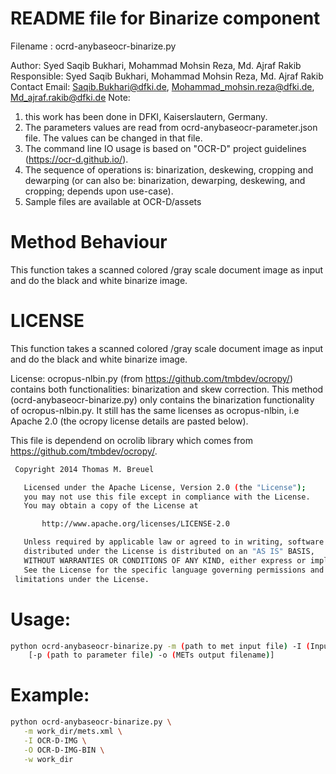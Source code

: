 # README file for Binarize component

Filename : ocrd-anybaseocr-binarize.py

Author: Syed Saqib Bukhari, Mohammad Mohsin Reza, Md. Ajraf Rakib
Responsible: Syed Saqib Bukhari, Mohammad Mohsin Reza, Md. Ajraf Rakib
Contact Email: Saqib.Bukhari@dfki.de, Mohammad_mohsin.reza@dfki.de, Md_ajraf.rakib@dfki.de
Note: 
1. this work has been done in DFKI, Kaiserslautern, Germany.
2. The parameters values are read from ocrd-anybaseocr-parameter.json file. The values can be changed in that file.
3. The command line IO usage is based on "OCR-D" project guidelines (https://ocr-d.github.io/).
4. The sequence of operations is: binarization, deskewing, cropping and dewarping (or can also be: binarization, dewarping, deskewing, and cropping; depends upon use-case).
5. Sample files are available at OCR-D/assets

# Method Behaviour 
 This function takes a scanned colored /gray scale document image as input and do the black and white binarize image.

# LICENSE 
This function takes a scanned colored /gray scale document image as input and do the black and white binarize image.

 License: ocropus-nlbin.py (from https://github.com/tmbdev/ocropy/) contains both functionalities: binarization and skew correction. This method (ocrd-anybaseocr-binarize.py) only contains the binarization functionality of ocropus-nlbin.py. It still has the same licenses as ocropus-nlbin, i.e Apache 2.0 (the ocropy license details are pasted below).

This file is dependend on ocrolib library which comes from https://github.com/tmbdev/ocropy/.

```sh
 Copyright 2014 Thomas M. Breuel

   Licensed under the Apache License, Version 2.0 (the "License");
   you may not use this file except in compliance with the License.
   You may obtain a copy of the License at

       http://www.apache.org/licenses/LICENSE-2.0

   Unless required by applicable law or agreed to in writing, software
   distributed under the License is distributed on an "AS IS" BASIS,
   WITHOUT WARRANTIES OR CONDITIONS OF ANY KIND, either express or implied.
   See the License for the specific language governing permissions and
 limitations under the License.
```

# Usage:
```sh
python ocrd-anybaseocr-binarize.py -m (path to met input file) -I (Input group name) -O (Output group name) -w (Working directory)
	[-p (path to parameter file) -o (METs output filename)]
```

# Example: 
```sh
python ocrd-anybaseocr-binarize.py \
   -m work_dir/mets.xml \
   -I OCR-D-IMG \
   -O OCR-D-IMG-BIN \
   -w work_dir
```
